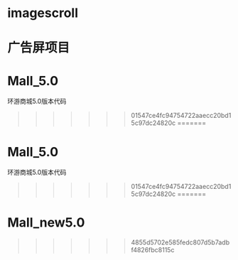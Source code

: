 
# imagescroll
广告屏项目
=======
# Mall_5.0
环游商城5.0版本代码
>>>>>>> 01547ce4fc94754722aaecc20bd15c97dc24820c
=======
# Mall_5.0
环游商城5.0版本代码
>>>>>>> 01547ce4fc94754722aaecc20bd15c97dc24820c
=======
# Mall_new5.0
>>>>>>> 4855d5702e585fedc807d5b7adbf4826fbc8115c
